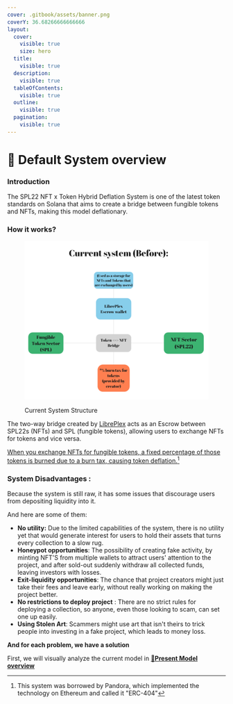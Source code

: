 ```yaml
---
cover: .gitbook/assets/banner.png
coverY: 36.68266666666666
layout:
  cover:
    visible: true
    size: hero
  title:
    visible: true
  description:
    visible: true
  tableOfContents:
    visible: true
  outline:
    visible: true
  pagination:
    visible: true
---
```


# 🔎 Default System overview

### Introduction

The SPL22 NFT x Token Hybrid Deflation System is one of the latest token standards on Solana that aims to create a bridge between fungible tokens and NFTs, making this model deflationary.

### How it works?

<figure><img src=".gitbook/assets/image (2).png" alt=""><figcaption><p>Current System Structure</p></figcaption></figure>

The two-way bridge created by [LibrePlex](https://twitter.com/LibrePlex) acts as an Escrow between SPL22s (NFTs) and SPL (fungible tokens), allowing users to exchange NFTs for tokens and vice versa.

[When you exchange NFTs for fungible tokens, a fixed percentage of those tokens is burned due to a burn tax, causing token deflation.](#user-content-fn-1)[^1]

### System Disadvantages :

Because the system is still raw, it has some issues that discourage users from depositing liquidity into it.

And here are some of them:

* **No utility:** Due to the limited capabilities of the system, there is no utility yet that would generate interest for users to hold their assets that turns every collection to a slow rug.
* **Honeypot opportunities**: The possibility of creating fake activity, by minting NFT'S from multiple wallets to attract users' attention to the project, and after sold-out suddenly withdraw all collected funds, leaving investors with losses.
* **Exit-liquidity opportunities**: The chance that project creators might just take their fees and leave early, without really working on making the project better.
* **No restrictions to deploy project** : There are no strict rules for deploying a collection, so anyone, even those looking to scam, can set one up easily.
* **Using Stolen Art**: Scammers might use art that isn't theirs to trick people into investing in a fake project, which leads to money loss.

**And for each problem, we have a solution**

First, we will visually analyze the current model in [**👀Present Model overview**](broken-reference)

[^1]: This system was borrowed by Pandora, which implemented the technology on Ethereum and called it "ERC-404"
